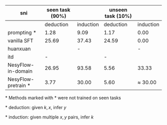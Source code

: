 |sni         | seen task (90%) |            |unseen task (10%) |         |
|-----------|-----------|-------------|-----------| ---------|
|           | deduction    | induction    | deduction    | induction |
| prompting * | 1.28      | 9.09      |  1.17     |    0.00  |
| vanilla SFT | 25.69   | 37.43       |  24.59    |    0.00  |
| huanxuan  |           | -           |           |    -     |
| itd       | -         |             |    -      |          |
| NesyFlow-in-domain | 26.95 | 93.58  |    5.56   |   33.33   |
| NesyFlow-pretrain * | 3.77  | 30.00   |   5.60       | $\approx$ 30.00         |

\* Methods marked with * were not trained on seen tasks

\* deduction: given $k, x$, infer $y$

\* induction: given multiple $x, y$ pairs, infer $k$